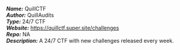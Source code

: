 ***Name:*** QuillCTF \
***Author:*** QuillAudits \
***Type:*** 24/7 CTF \
***Website:*** https://quillctf.super.site/challenges \
***Repo:*** NA \
***Description:*** A 24/7 CTF with new challenges released every week.